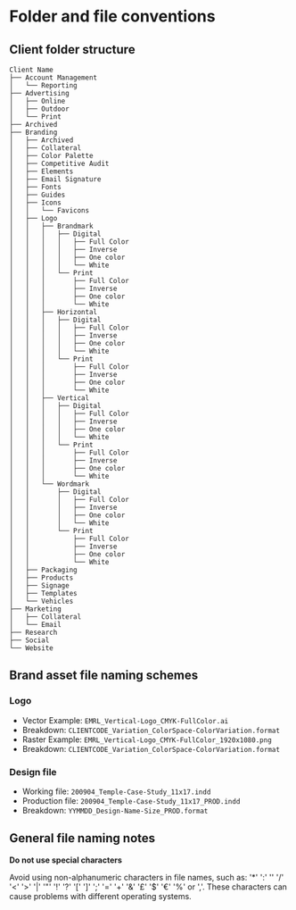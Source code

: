 # Folder and file conventions

## Client folder structure

```
Client Name
├── Account Management
│   └── Reporting
├── Advertising
│   ├── Online
│   ├── Outdoor
│   └── Print
├── Archived
├── Branding
│   ├── Archived
│   ├── Collateral
│   ├── Color Palette
│   ├── Competitive Audit
│   ├── Elements
│   ├── Email Signature
│   ├── Fonts
│   ├── Guides
│   ├── Icons
│   │   └── Favicons
│   ├── Logo
│   │   ├── Brandmark
│   │   │   ├── Digital
│   │   │   │   ├── Full Color
│   │   │   │   ├── Inverse
│   │   │   │   ├── One color
│   │   │   │   └── White
│   │   │   └── Print
│   │   │       ├── Full Color
│   │   │       ├── Inverse
│   │   │       ├── One color
│   │   │       └── White
│   │   ├── Horizontal
│   │   │   ├── Digital
│   │   │   │   ├── Full Color
│   │   │   │   ├── Inverse
│   │   │   │   ├── One color
│   │   │   │   └── White
│   │   │   └── Print
│   │   │       ├── Full Color
│   │   │       ├── Inverse
│   │   │       ├── One color
│   │   │       └── White
│   │   ├── Vertical
│   │   │   ├── Digital
│   │   │   │   ├── Full Color
│   │   │   │   ├── Inverse
│   │   │   │   ├── One color
│   │   │   │   └── White
│   │   │   └── Print
│   │   │       ├── Full Color
│   │   │       ├── Inverse
│   │   │       ├── One color
│   │   │       └── White
│   │   └── Wordmark
│   │       ├── Digital
│   │       │   ├── Full Color
│   │       │   ├── Inverse
│   │       │   ├── One color
│   │       │   └── White
│   │       └── Print
│   │           ├── Full Color
│   │           ├── Inverse
│   │           ├── One color
│   │           └── White
│   ├── Packaging
│   ├── Products
│   ├── Signage
│   ├── Templates
│   └── Vehicles
├── Marketing
│   ├── Collateral
│   └── Email
├── Research
├── Social
└── Website
```

## Brand asset file naming schemes

### Logo
- Vector Example: `EMRL_Vertical-Logo_CMYK-FullColor.ai`
- Breakdown: `CLIENTCODE_Variation_ColorSpace-ColorVariation.format`
- Raster Example: `EMRL_Vertical-Logo_CMYK-FullColor_1920x1080.png`
- Breakdown: `CLIENTCODE_Variation_ColorSpace-ColorVariation.format`

### Design file
- Working file: `200904_Temple-Case-Study_11x17.indd`
- Production file: `200904_Temple-Case-Study_11x17_PROD.indd`
- Breakdown: `YYMMDD_Design-Name-Size_PROD.format`

## General file naming notes

**Do not use special characters**

Avoid using non-alphanumeric characters in file names, such as: '*' ':' '' '/' '<' '>' '|' '"' '!' '?' '[' ']' ';' '=' '+' '&' '£' '$' '€' '%' or ','. These characters can cause problems with different operating systems.
